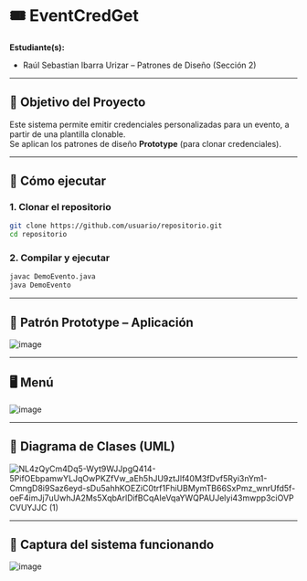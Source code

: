 # 🎟️ EventCredGet

**Estudiante(s):**  
- Raúl Sebastian Ibarra Urizar – Patrones de Diseño (Sección 2)

---

## 🎯 Objetivo del Proyecto

Este sistema permite emitir credenciales personalizadas para un evento, a partir de una plantilla clonable.  
Se aplican los patrones de diseño **Prototype** (para clonar credenciales).

---

## 🚀 Cómo ejecutar

### 1. Clonar el repositorio

```bash
git clone https://github.com/usuario/repositorio.git
cd repositorio
```

### 2. Compilar y ejecutar

```bash
javac DemoEvento.java
java DemoEvento
```

---

## 🧠 Patrón Prototype – Aplicación

![image](https://github.com/user-attachments/assets/f3a427be-a4a3-4dc7-acd0-679893c2c05f)

---

## 🖥️ Menú 


![image](https://github.com/user-attachments/assets/89ad070e-2519-45d8-b588-28fdfe8d428b)

---

## 🧩 Diagrama de Clases (UML)

![NL4zQyCm4Dq5-Wyt9WJJpgQ414-5PifOEbpamwYLJqOwPKZfVw_aEh5hJU9ztJlf40M3fDvf5Ryi3nYm1-CmngD8i9Saz6eyd-sDu5ahhKOEZiC0trf1FhiUBMymTB66SxPmz_wnrUfd5f-oeF4imJj7uUwhJA2Ms5XqbArlDifBCqAIeVqaYWQPAUJelyi43mwpp3ciOVPCVUYJJC (1)](https://github.com/user-attachments/assets/fc5e06b6-73ed-425f-9fb4-c0facbe0a702)



---


## 📸 Captura del sistema funcionando

![image](https://github.com/user-attachments/assets/408df33f-faff-46a7-a0ba-78f458f54948)

